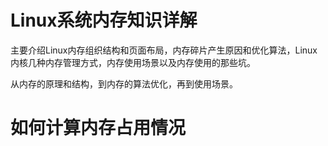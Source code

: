 # Linux系统内存知识详解
主要介绍Linux内存组织结构和页面布局，内存碎片产生原因和优化算法，Linux内核几种内存管理方式，内存使用场景以及内存使用的那些坑。

从内存的原理和结构，到内存的算法优化，再到使用场景。

# 如何计算内存占用情况
